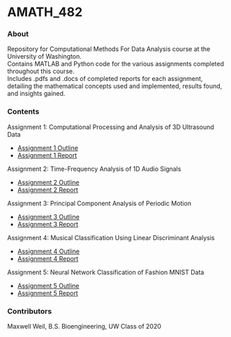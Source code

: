 # AMATH_482

### About
Repository for Computational Methods For Data Analysis course at the University of Washington.<br/>
Contains MATLAB and Python code for the various assignments completed throughout this course.<br/>
Includes .pdfs and .docs of completed reports for each assignment, detailing the mathematical concepts used and implemented, results found, and insights gained.

### Contents
Assignment 1: Computational Processing and Analysis of 3D Ultrasound Data
- [Assignment 1 Outline](HW1/482hw1.pdf)
- [Assignment 1 Report](HW1/HW1WriteUp.pdf)

Assignment 2: Time-Frequency Analysis of 1D Audio Signals
- [Assignment 2 Outline](HW2/482hw2.pdf)
- [Assignment 2 Report](HW2/HW2WriteUp.pdf)

Assignment 3: Principal Component Analysis of Periodic Motion
- [Assignment 3 Outline](HW3/482hw3.pdf)
- [Assignment 3 Report](HW3/HW3WriteUp.pdf)

Assignment 4: Musical Classification Using Linear Discriminant Analysis
- [Assignment 4 Outline](HW4/482hw4.pdf)
- [Assignment 4 Report](HW4/HW4WriteUp.pdf)

Assignment 5: Neural Network Classification of Fashion MNIST Data
- [Assignment 5 Outline](HW5/482hw5_Python.pdf)
- [Assignment 5 Report](HW5/HW5WriteUp.pdf)

### Contributors
Maxwell Weil, B.S. Bioengineering, UW Class of 2020
